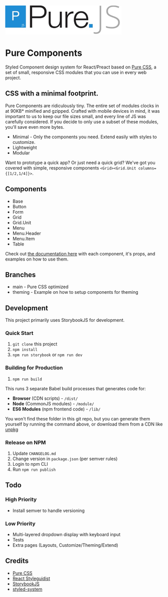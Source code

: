 ![Pure.js Logo](./images/logo-pure-js.jpg)

# Pure Components

Styled Component design system for React/Preact based on [Pure CSS](https://purecss.io), a set of small, responsive CSS modules that you can use in every web project.

## CSS with a minimal footprint.

Pure Components are ridiculously tiny. The entire set of modules clocks in at 90KB\* minified and gzipped. Crafted with mobile devices in mind, it was important to us to keep our file sizes small, and every line of JS was carefully considered. If you decide to only use a subset of these modules, you'll save even more bytes.

- Minimal - Only the components you need. Extend easily with styles to customize.
- Lightweight
- Modular

Want to prototype a quick app? Or just need a quick grid? We've got you covered with simple, responsive components `<Grid><Grid.Unit columns={[1/2,1/4]}>`.

## Components

- Base
- Button
- Form
- Grid
- Grid.Unit
- Menu
- Menu.Header
- Menu.Item
- Table

Check out [the documentation here](#) with each component, it's props, and examples on how to use them.

## Branches

- main - Pure CSS optimized
- theming - Example on how to setup components for theming

## Development

This project primarily uses StorybookJS for development.

### Quick Start

1. `git clone` this project
1. `npm install`
1. `npm run storybook` or `npm run dev`

### Building for Production

1. `npm run build`

This runs 3 separate Babel build processes that generates code for:

- **Browser** (CDN scripts) - `/dist/`
- **Node** (CommonJS modules) - `/module/`
- **ES6 Modules** (npm frontend code) - `/lib/`

You won't find these folder in this git repo, but you can generate them yourself by running the command above, or download them from a CDN like [unpkg](https://unpkg.com/pure-styled-components@latest)

### Release on NPM

1. Update `CHANGELOG.md`
1. Change version in `package.json` (per semver rules)
1. Login to npm CLI
1. Run `npm run publish`

## Todo

### High Priority

- Install semver to handle versioning

### Low Priority

- Multi-layered dropdown display with keyboard input
- Tests
- Extra pages (Layouts, Customize/Theming/Extend)

## Credits

- [Pure CSS](https://purecss.io)
- [React Styleguidist](https://react-styleguidist.js.org/)
- [StorybookJS](https://storybook.js.org/)
- [styled-system](https://github.com/jxnblk/styled-system)
